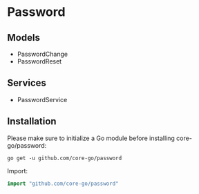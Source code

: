 # Password
## Models
- PasswordChange
- PasswordReset

## Services
- PasswordService

## Installation

Please make sure to initialize a Go module before installing core-go/password:

```shell
go get -u github.com/core-go/password
```

Import:
```go
import "github.com/core-go/password"
```
